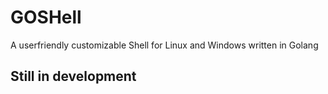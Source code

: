 # GOSHell
A userfriendly customizable Shell for Linux and Windows written in Golang

## Still in development
